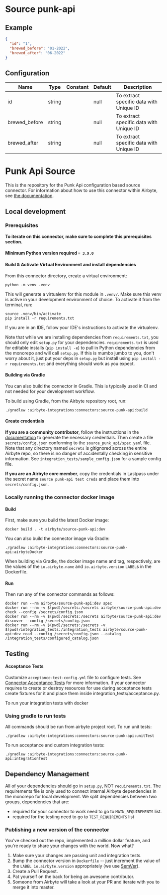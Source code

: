 # Source punk-api

## Example
```json
{
  "id": "1",
  "brewed_before": "01-2022",
  "brewed_after": "06-2022"
}
```

## Configuration
| Name | Type | Constant | Default | Description |
| --- | --- | --- | --- | --- |
|id |string||null|To extract specific data with Unique ID|
|brewed_before |string||null|To extract specific data with Unique ID|
|brewed_after |string||null|To extract specific data with Unique ID|

# Punk Api Source

This is the repository for the Punk Api configuration based source connector.
For information about how to use this connector within Airbyte, see [the documentation](https://docs.airbyte.io/integrations/sources/punk-api).

## Local development

### Prerequisites
**To iterate on this connector, make sure to complete this prerequisites section.**

#### Minimum Python version required `= 3.9.0`

#### Build & Activate Virtual Environment and install dependencies
From this connector directory, create a virtual environment:
```
python -m venv .venv
```

This will generate a virtualenv for this module in `.venv/`. Make sure this venv is active in your
development environment of choice. To activate it from the terminal, run:
```
source .venv/bin/activate
pip install -r requirements.txt
```
If you are in an IDE, follow your IDE's instructions to activate the virtualenv.

Note that while we are installing dependencies from `requirements.txt`, you should only edit `setup.py` for your dependencies. `requirements.txt` is
used for editable installs (`pip install -e`) to pull in Python dependencies from the monorepo and will call `setup.py`.
If this is mumbo jumbo to you, don't worry about it, just put your deps in `setup.py` but install using `pip install -r requirements.txt` and everything
should work as you expect.
#### Building via Gradle
You can also build the connector in Gradle. This is typically used in CI and not needed for your development workflow.

To build using Gradle, from the Airbyte repository root, run:
```
./gradlew :airbyte-integrations:connectors:source-punk-api:build
```

#### Create credentials
**If you are a community contributor**, follow the instructions in the [documentation](https://docs.airbyte.io/integrations/sources/punk-api)
to generate the necessary credentials. Then create a file `secrets/config.json` conforming to the `source_punk_api/spec.yaml` file.
Note that any directory named `secrets` is gitignored across the entire Airbyte repo, so there is no danger of accidentally checking in sensitive information.
See `integration_tests/sample_config.json` for a sample config file.

**If you are an Airbyte core member**, copy the credentials in Lastpass under the secret name `source punk-api test creds`
and place them into `secrets/config.json`.

### Locally running the connector docker image

#### Build
First, make sure you build the latest Docker image:
```
docker build . -t airbyte/source-punk-api:dev
```

You can also build the connector image via Gradle:
```
./gradlew :airbyte-integrations:connectors:source-punk-api:airbyteDocker
```
When building via Gradle, the docker image name and tag, respectively, are the values of the `io.airbyte.name` and `io.airbyte.version` `LABEL`s in
the Dockerfile.

#### Run
Then run any of the connector commands as follows:
```
docker run --rm airbyte/source-punk-api:dev spec
docker run --rm -v $(pwd)/secrets:/secrets airbyte/source-punk-api:dev check --config /secrets/config.json
docker run --rm -v $(pwd)/secrets:/secrets airbyte/source-punk-api:dev discover --config /secrets/config.json
docker run --rm -v $(pwd)/secrets:/secrets -v $(pwd)/integration_tests:/integration_tests airbyte/source-punk-api:dev read --config /secrets/config.json --catalog /integration_tests/configured_catalog.json
```
## Testing

#### Acceptance Tests
Customize `acceptance-test-config.yml` file to configure tests. See [Connector Acceptance Tests](https://docs.airbyte.io/connector-development/testing-connectors/connector-acceptance-tests-reference) for more information.
If your connector requires to create or destroy resources for use during acceptance tests create fixtures for it and place them inside integration_tests/acceptance.py.

To run your integration tests with docker

### Using gradle to run tests
All commands should be run from airbyte project root.
To run unit tests:
```
./gradlew :airbyte-integrations:connectors:source-punk-api:unitTest
```
To run acceptance and custom integration tests:
```
./gradlew :airbyte-integrations:connectors:source-punk-api:integrationTest
```

## Dependency Management
All of your dependencies should go in `setup.py`, NOT `requirements.txt`. The requirements file is only used to connect internal Airbyte dependencies in the monorepo for local development.
We split dependencies between two groups, dependencies that are:
* required for your connector to work need to go to `MAIN_REQUIREMENTS` list.
* required for the testing need to go to `TEST_REQUIREMENTS` list

### Publishing a new version of the connector
You've checked out the repo, implemented a million dollar feature, and you're ready to share your changes with the world. Now what?
1. Make sure your changes are passing unit and integration tests.
1. Bump the connector version in `Dockerfile` -- just increment the value of the `LABEL io.airbyte.version` appropriately (we use [SemVer](https://semver.org/)).
1. Create a Pull Request.
1. Pat yourself on the back for being an awesome contributor.
1. Someone from Airbyte will take a look at your PR and iterate with you to merge it into master.
